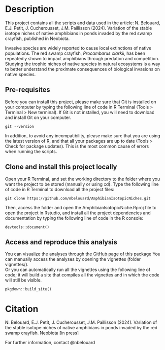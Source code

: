 # Description

This project contains all the scripts and data used in the article: N. Belouard, E.J. Petit, J. Cucherousset, J.M. Paillisson (2024). Variation of the stable isotope niches of native amphibians in ponds invaded by the red swamp crayfish, published in Neobiota.

Invasive species are widely reported to cause local extinctions of native populations. The red swamp crayfish, _Procambarus clarkii_, has been repeatedly shown to impact amphibians through predation and competition. Studying the trophic niches of native species in natural ecosystems is a way to better understand the proximate consequences of biological invasions on native species. 

## Pre-requisites

Before you can install this project, please make sure that Git is installed on your computer by typing the following line of code in R Terminal (Tools > Terminal > New terminal). If Git is not installed, you will need to download and install Git on your computer.
```
git --version 
```

In addition, to avoid any incompatibility, please make sure that you are using the latest version of R, and that all your packages are up to date (Tools > Check for package updates). This is the most common cause of errors when running the scripts.

## Clone and install this project locally

Open your R Terminal, and set the working directory to the folder where you want the project to be stored (manually or using cd). Type the following line of code in R Terminal to download all the project files:

```
git clone https://github.com/nbelouard/AmphibianIsotopicNiches.git
```

Then, access the folder and open the AmphibianIsotopicNiche.Rproj file to open the project in Rstudio, and install all the project dependencies and documentation by typing the following line of code in the R console:
```
devtools::document()
```


## Access and reproduce this analysis

You can visualize the analyses through [the GitHub page of this package](https://nbelouard.github.io/AmphibianIsotopicNiche/)
You can manually access the analyses by opening the vignettes (folder vignettes/).  
Or you can automatically run all the vignettes using the following line of code; it will build a site that compiles all the vignettes and in which the code will still be visible.
```
pkgdown::build_site()
```

# Citation

N. Belouard, E.J. Petit, J. Cucherousset, J.M. Paillisson (2024). Variation of the stable isotope niches of native amphibians in ponds invaded by the red swamp crayfish. Neobiota [in press]

For further information, contact @nbelouard

